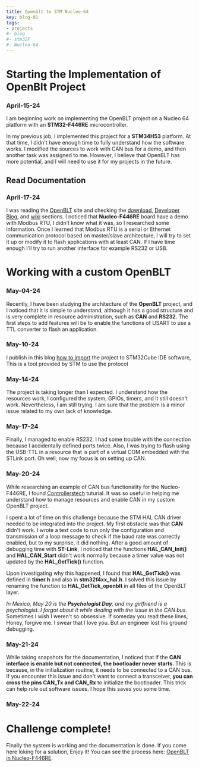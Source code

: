 ```yaml
---
title: Openblt to STM Nucleo-64
key: blog-01
tags:
- projects
#- blog
#- stm32F
#- Nucleo-64
---
```


# Starting the Implementation of OpenBlt Project  
### April-15-24 
I am beginning work on implementing the OpenBLT project on a Nucleo 64 platform with an **STM32-F446RE** microcontroller. 

In my previous job, I implemented this project for a **STM34H53** platform. At that time, I didn't have enough time to fully understand how the software works. I modified the sources to work with CAN bus for a demo, and then another task was assigned to me. However, I believe that OpenBLT has more potential, and I will need to use it for my projects in the future.
  
## Read Documentation   
### April-17-24
I was reading  the [OpenBLT](https://www.feaser.com/en) site and checking the [download](https://www.feaser.com/openblt/doku.php?id=download),  [Developer Blog](https://www.feaser.com/en/blog/), and [wiki](https://www.feaser.com/openblt/doku.php) sections. I noticed that **Nucleo-F446RE** board have a demo with Modbus RTU, I didn’t know what it was, so I researched some information.
Once I learned that Modbus RTU is a serial or Ethernet communication protocol based on master/slave architecture, I will try to set it up or modify it to flash applications with at least CAN. If I have time enough I'll try to run another interface for example RS232 or USB.

# Working with a custom OpenBLT
### May-04-24
Recently, I have been studying the architecture of the **OpenBLT** project, and I noticed that it is simple to understand, although it has a good structure and is very complete in resource administration, such as **CAN** and **RS232**. The first steps to add features will be to enable the functions of USART to use a TTL converter to flash an application.

### May-10-24
I publish in this blog [how to import](https://razielgdn.github.io/risingembeddedmx/projects/en/1-openblt/openblt-start) the project to STM32Cube IDE software, This is a tool provided by STM to use the protocol 

### May-14-24
The project is taking longer than I expected. I understand how the resources work, I configured the system, GPIOs, timers, and it still doesn't work. Nevertheless, I am still trying. I am sure that the problem is a minor issue related to my own lack of knowledge.

### May-17-24
Finally, I managed to enable RS232. I had some trouble with the connection because I accidentally defined ports twice. Also, I was trying to flash using the USB-TTL in a resource that is part of a virtual COM embedded with the STLink port. Oh well, now my focus is on setting up CAN.

### May-20-24
While researching an example of CAN bus functionality for the Nucleo-F446RE, I found [Controllerstech](https://controllerstech.com/can-protocol-in-stm32/) tuturial. It was so useful in helping me understand how to manage resources and enable CAN in my custom OpenBLT project.  

I spent a lot of time on this challenge because the STM HAL CAN driver needed to be integrated into the project. My first obstacle was that **CAN** didn't work. I wrote a test code to run only the configuration and transmission of a loop message to check if the baud rate was correctly enabled, but to my surprise, it did nothing. After a good amount of debugging time with **ST-Link**, I noticed that the functions **HAL_CAN_Init()** and **HAL_CAN_Start** didn't work normally because a timer value was not updated by the **HAL_GetTick()** function.

Upon investigating why this happened, I found that **HAL_GetTick()** was defined in **timer.h** and also in **stm32f4xx_hal.h**. I solved this issue by renaming the function to **HAL_GetTick_openblt** in all files of the OpenBLT layer. 

*In Mexico, May 20 is the **Psychologist Day**, and my girlfriend is a psychologist. I forgot about it while dealing with the issue in the CAN bus.* Sometimes I wish I weren't so obsessive. If someday you read these lines, Honey, forgive me. I swear that I love you. But an engineer lost his ground debugging.

### May-21-24
While taking snapshots for the documentation, I noticed that if the **CAN interface is enable but not connected, the bootloader never starts**. This is because, in the initialization routine, it needs to be connected to a CAN bus. If you encounter this issue and don't want to connect a transceiver, **you can cross the pins CAN_Tx and CAN_Rx** to initialize the bootloader. This trick can help rule out software issues. I hope this saves you some time.

### May-22-24
# Challenge complete!
Finally the system is working and the documentation is done. 
If you come here loking for a solution, Enjoy it!
You can see the process here: [OpenBLT in Nucleo-F446RE](https://razielgdn.github.io/risingembeddedmx/projects/en/1-openblt/open-blt).
